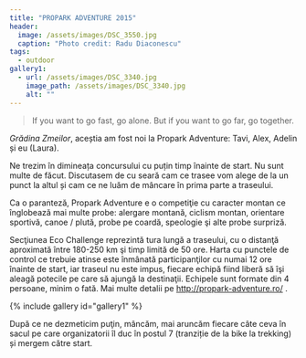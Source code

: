 ```yaml
---
title: "PROPARK ADVENTURE 2015"
header:
  image: /assets/images/DSC_3550.jpg
  caption: "Photo credit: Radu Diaconescu"
tags: 
  - outdoor
gallery1:
  - url: /assets/images/DSC_3340.jpg
    image_path: /assets/images/DSC_3340.jpg
    alt: ""
---
```


> If you want to go fast, go alone. But if you want to go far, go together.

*Grădina Zmeilor*, aceștia am fost noi la Propark Adventure: Tavi, Alex, Adelin și eu (Laura).

Ne trezim în dimineața concursului cu puțin timp înainte de start. Nu sunt multe de făcut. Discutasem de cu seară cam ce trasee vom alege de la un punct la altul și cam ce ne luăm de mâncare în prima parte a traseului.

Ca o paranteză, Propark Adventure e o competiţie cu caracter montan ce înglobează mai multe probe: alergare montană, ciclism montan, orientare sportivă, canoe / plută, probe pe coardă, speologie şi alte probe surpriză.

Secţiunea Eco Challenge reprezintă tura lungă a traseului, cu o distanţă aproximată între 180-250 km şi timp limită de 50 ore. Harta cu punctele de control ce trebuie atinse este înmânată participanţilor cu numai 12 ore înainte de start, iar traseul nu este impus, fiecare echipă fiind liberă să îşi aleagă potecile pe care să ajungă la destinaţii. Echipele sunt formate din 4 persoane, minim o fată. Mai multe detalii pe http://propark-adventure.ro/ .

{% include gallery id="gallery1" %}

După ce ne dezmeticim puţin, mâncăm, mai aruncăm fiecare câte ceva în sacul pe care organizatorii îl duc în postul 7 (tranziție de la bike la trekking) și mergem către start.
